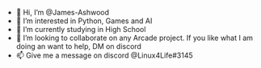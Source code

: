 - 👋 Hi, I’m @James-Ashwood
- 👀 I’m interested in Python, Games and AI
- 🌱 I’m currently studying in High School
- 💞️ I’m looking to collaborate on any Arcade project. If you like what I am doing an want to help, DM on discord
- 📫 Give me a message on discord @Linux4Life#3145

<!---
James-Ashwood/James-Ashwood is a ✨ special ✨ repository because its `README.md` (this file) appears on your GitHub profile.
You can click the Preview link to take a look at your changes.
--->
